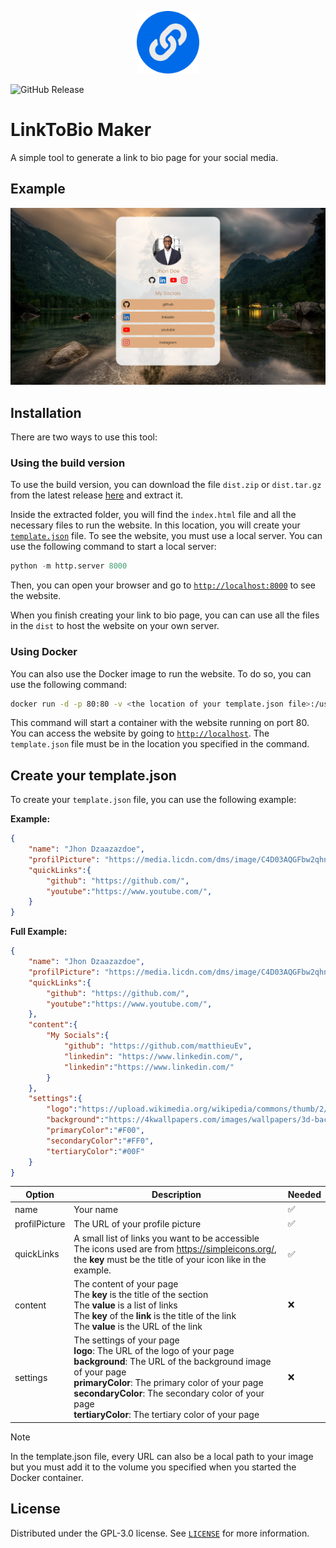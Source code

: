 <p align="center">
  <a href="https://pypi.org/project/mail-Generator/" target="_blank">
    <img src="https://github.com/matthieuEv/linktobio-maker/blob/main/public/logo.png?raw=true" alt="Logo" width="100">
  </a>
</p>

![GitHub Release](https://img.shields.io/github/v/release/matthieuEv/linktobio-maker?sort=semver&display_name=release&style=for-the-badge&logo=githubactions)


# LinkToBio Maker

A simple tool to generate a link to bio page for your social media.

## Example

![LinkToBio Maker Example](./public/example.png)

## Installation

There are two ways to use this tool:

### Using the build version

To use the build version, you can download the file `dist.zip` or `dist.tar.gz` from the latest release [here](https://github.com/matthieuEv/linktobio-maker/releases) and extract it.

Inside the extracted folder, you will find the `index.html` file and all the necessary files to run the website. In this location, you will create your [`template.json`](#create-your-templatejson) file. To see the website, you must use a local server. You can use the following command to start a local server:

```py
python -m http.server 8000
```

Then, you can open your browser and go to [`http://localhost:8000`](http://localhost:8000) to see the website.

When you finish creating your link to bio page, you can can use all the files in the `dist` to host the website on your own server.

### Using Docker

You can also use the Docker image to run the website. To do so, you can use the following command:

```bash
docker run -d -p 80:80 -v <the location of your template.json file>:/usr/share/nginx/html/template.json:ro --name linktobio-maker-container ghcr.io/matthieuev/linktobio-maker/linktobio-maker:latest
```

This command will start a container with the website running on port 80. You can access the website by going to [`http://localhost`](http://localhost). The `template.json` file must be in the location you specified in the command.

## Create your template.json

To create your `template.json` file, you can use the following example:

**Example:**
```json
{
    "name": "Jhon Dzaazazdoe",
    "profilPicture": "https://media.licdn.com/dms/image/C4D03AQGFbw2qhnvWzA/profile-displayphoto-shrink_400_400/0/1627680668150?e=1720656000&v=beta&t=ZRxZR-Bwp_aVkx8b1BrjYsVM7KH3kiSuwVSZ_kHn3c8",
    "quickLinks":{
        "github": "https://github.com/",
        "youtube":"https://www.youtube.com/",
    }
}
```
**Full Example:**
```json
{
    "name": "Jhon Dzaazazdoe",
    "profilPicture": "https://media.licdn.com/dms/image/C4D03AQGFbw2qhnvWzA/profile-displayphoto-shrink_400_400/0/1627680668150?e=1720656000&v=beta&t=ZRxZR-Bwp_aVkx8b1BrjYsVM7KH3kiSuwVSZ_kHn3c8",
    "quickLinks":{
        "github": "https://github.com/",
        "youtube":"https://www.youtube.com/",
    },
    "content":{
        "My Socials":{
            "github": "https://github.com/matthieuEv",
            "linkedin": "https://www.linkedin.com/",
            "linkedin":"https://www.linkedin.com/"
        }
    },
    "settings":{
        "logo":"https://upload.wikimedia.org/wikipedia/commons/thumb/2/24/LEGO_logo.svg/768px-LEGO_logo.svg.png",
        "background":"https://4kwallpapers.com/images/wallpapers/3d-background-texture-geometric-shapes-pattern-illustration-3840x2160-4549.jpg",
        "primaryColor":"#F00",
        "secondaryColor":"#FF0",
        "tertiaryColor":"#00F"
    }
}
```

| Option | Description | Needed |
| --- | --- | --- |
| name | Your name | ✅ |
| profilPicture | The URL of your profile picture | ✅ |
| quickLinks | A small list of links you want to be accessible <br> The icons used are from https://simpleicons.org/, the **key** must be the title of your icon like in the example. | ✅ |
| content | The content of your page <br> The **key** is the title of the section <br> The **value** is a list of links <br> The **key** of the **link** is the title of the link <br> The **value** is the URL of the link | ❌ |
| settings | The settings of your page <br> **logo**: The URL of the logo of your page <br> **background**: The URL of the background image of your page <br> **primaryColor**: The primary color of your page <br> **secondaryColor**: The secondary color of your page <br> **tertiaryColor**: The tertiary color of your page | ❌ |

> [!NOTE]  
> In the template.json file, every URL can also be a local path to your image but you must add it to the volume you specified when you started the Docker container.

## License

Distributed under the GPL-3.0 license. See [`LICENSE`](https://github.com/matthieuEv/linktobio-maker/blob/main/LICENSE) for more information.